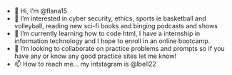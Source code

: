 - 👋 Hi, I’m @flana15
- 👀 I’m interested in cyber security, ethics, sports ie basketball and volleyball, reading new sci-fi books and binging podcasts and shows
- 🌱 I’m currently learning how to code html, I have a internship in information technology and I hope to enroll in an online bootcamp.
- 💞️ I’m looking to collaborate on practice problems and prompts so if you have any or know any good practice sites let me know!
- 📫 How to reach me... my intstagram is @lbell22

<!---
flana15/flana15 is a ✨ special ✨ repository because its `README.md` (this file) appears on your GitHub profile.
You can click the Preview link to take a look at your changes.
--->
